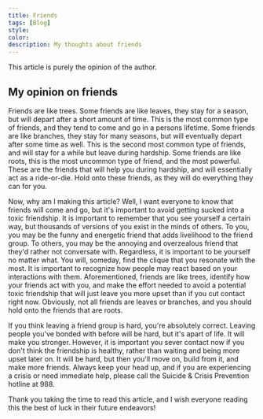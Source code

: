 ```yaml
---
title: Friends
tags: [Blog]
style: 
color: 
description: My thoughts about friends
---
```


<link rel="shortcut icon" type="image/x-icon" href="{{ "/images/favicon.ico" | prepend: site.baseurl }}" >

This article is purely the opinion of the author.

## My opinion on friends
Friends are like trees. Some friends are like leaves, they stay for a season, but will depart after a short amount of time. This is the most common type of friends, and 
they tend to come and go in a persons lifetime. Some friends are like branches, they stay for many seasons, but will eventually depart after some time as well. This is the second 
most common type of friends, and will stay for a while but leave during hardship. Some friends are like roots, this is the most uncommon type of friend, and the most powerful. These 
are the friends that will help you during hardship, and will essentially act as a ride-or-die. Hold onto these friends, as they will do everything they can for you.<br />

Now, why am I making this article? Well, I want everyone to know that friends will come and go, but it's important to avoid getting sucked into a toxic friendship. It is important 
to remember that you see yourself a certain way, but thousands of versions of you exist in the minds of others. To you, you may be the funny and energetic friend that 
adds livelihood to the friend group. To others, you may be the annoying and overzealous friend that they'd rather not conversate with. Regardless, it is important to be 
yourself no matter what. You will, someday, find the clique that you resonate with the most. It is important to recognize how people may react based on your interactions with 
them. Aforementioned, friends are like trees, identify how your friends act with you, and make the effort needed to avoid a potential toxic friendship that will just leave you more 
upset than if you cut contact right now. Obviously, not all friends are leaves or branches, and you should hold onto the friends that are roots.<br />

If you think leaving a friend group 
is hard, you're absolutely correct. Leaving people you've bonded with before will be hard, but it's apart of life. It will make you stronger. However, it is important you sever contact 
now if you don't think the friendship is healthy, rather than waiting and being more upset later on. It will be hard, but then you'll move on, build from it, and make more friends. Always 
keep your head up, and if you are experiencing a crisis or need immediate help, please call the Suicide & Crisis Prevention hotline at 988.<br />

Thank you taking the time to read this 
article, and I wish everyone reading this the best of luck in their future endeavors!


<script>
document.addEventListener("DOMContentLoaded", function() {
    var attribution = document.getElementById("attribution");
    if (attribution) {
        attribution.style.display = "none";
    }
});    
</script>
